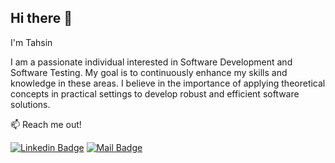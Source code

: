 ## Hi there 👋

I'm Tahsin

I am a passionate individual interested in Software Development and Software Testing. My goal is to continuously enhance my skills and knowledge in these areas.
I believe in the importance of applying theoretical concepts in practical settings to develop robust and efficient software solutions.

:mailbox: Reach me out!

[![Linkedin Badge](https://img.shields.io/badge/-tahsin-0e76a8?style=flat&labelColor=0e76a8&logo=linkedin&logoColor=white)](https://www.linkedin.com/in/tahsintok/)  [![Mail Badge](https://img.shields.io/badge/-toktahsin@gmail.com-c0392b?style=flat&labelColor=c0392b&logo=gmail&logoColor=white)](mailto:toktahsin@gmail.com)


<!--
**Tahsintok/tahsintok** is a ✨ _special_ ✨ repository because its `README.md` (this file) appears on your GitHub profile.

Here are some ideas to get you started:

- 🔭 I’m currently working on ...
- 🌱 I’m currently learning ...
- 👯 I’m looking to collaborate on ...
- 🤔 I’m looking for help with ...
- 💬 Ask me about ...
- 📫 How to reach me: ...
- 😄 Pronouns: ...
- ⚡ Fun fact: ...
-->
